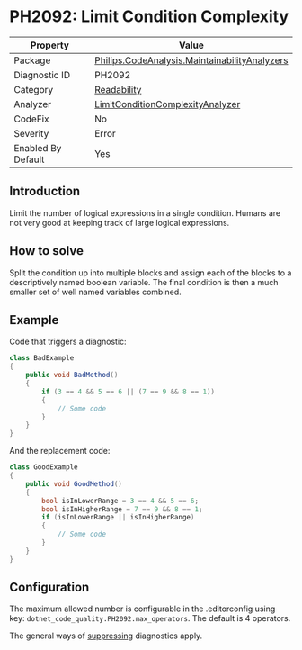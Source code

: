 # PH2092: Limit Condition Complexity

| Property | Value  |
|--|--|
| Package | [Philips.CodeAnalysis.MaintainabilityAnalyzers](https://www.nuget.org/packages/Philips.CodeAnalysis.MaintainabilityAnalyzers) |
| Diagnostic ID | PH2092 |
| Category  | [Readability](../Readability.md) |
| Analyzer | [LimitConditionComplexityAnalyzer](https://github.com/philips-software/roslyn-analyzers/blob/master/Philips.CodeAnalysis.MaintainabilityAnalyzers/Readability/LimitConditionComplexityAnalyzer.cs)
| CodeFix  | No |
| Severity | Error |
| Enabled By Default | Yes |

## Introduction

Limit the number of logical expressions in a single condition. Humans are not very good at keeping track of large logical expressions. 

## How to solve

Split the condition up into multiple blocks and assign each of the blocks to a descriptively named boolean variable. The final condition is then a much smaller set of well named variables combined.

## Example

Code that triggers a diagnostic:
``` cs
class BadExample
{
    public void BadMethod()
    {
        if (3 == 4 && 5 == 6 || (7 == 9 && 8 == 1))
        {
            // Some code
        }
    }
}

```

And the replacement code:
``` cs
class GoodExample
{
    public void GoodMethod()
    {
        bool isInLowerRange = 3 == 4 && 5 == 6;
        bool isInHigherRange = 7 == 9 && 8 == 1;
        if (isInLowerRange || isInHigherRange)
        {
            // Some code
        }
    }
}

```

## Configuration

The maximum allowed number is configurable in the .editorconfig using key: `dotnet_code_quality.PH2092.max_operators`. The default is 4 operators.

The general ways of [suppressing](https://learn.microsoft.com/en-us/dotnet/fundamentals/code-analysis/suppress-warnings) diagnostics apply.
